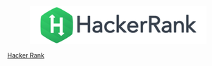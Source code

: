 <p align="center">
    <img width="400" src="https://github.com/yngtodd/hacker_rank/blob/master/img/hacker_rank.svg">
</p>

[Hacker Rank](https://www.hackerrank.com/dashboard)
